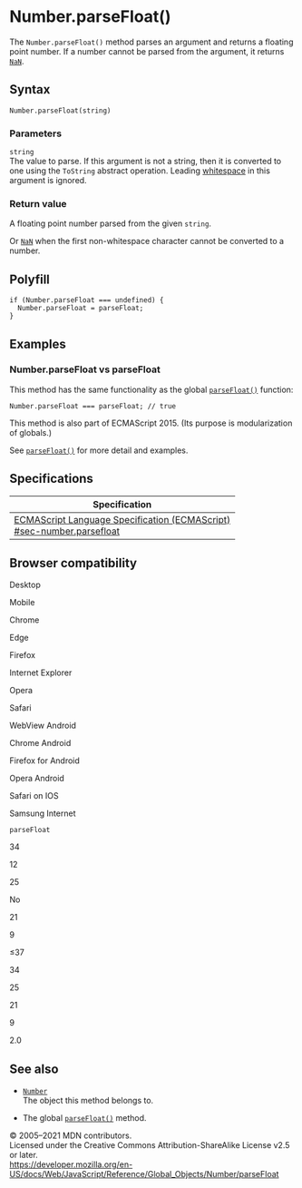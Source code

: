 Number.parseFloat()
===================

The `Number.parseFloat()` method parses an argument and returns a floating point number. If a number cannot be parsed from the argument, it returns [`NaN`](../nan).

Syntax
------

    Number.parseFloat(string)

### Parameters

`string`  
The value to parse. If this argument is not a string, then it is converted to one using the `ToString` abstract operation. Leading [whitespace](https://developer.mozilla.org/en-US/docs/Glossary/Whitespace) in this argument is ignored.

### Return value

A floating point number parsed from the given `string`.

Or [`NaN`](../nan) when the first non-whitespace character cannot be converted to a number.

Polyfill
--------

    if (Number.parseFloat === undefined) {
      Number.parseFloat = parseFloat;
    }

Examples
--------

### Number.parseFloat vs parseFloat

This method has the same functionality as the global [`parseFloat()`](../parsefloat) function:

    Number.parseFloat === parseFloat; // true

This method is also part of ECMAScript 2015. (Its purpose is modularization of globals.)

See [`parseFloat()`](../parsefloat) for more detail and examples.

Specifications
--------------

<table><thead><tr class="header"><th>Specification</th></tr></thead><tbody><tr class="odd"><td><a href="https://tc39.es/ecma262/#sec-number.parsefloat">ECMAScript Language Specification (ECMAScript)<br />
<span class="small">#sec-number.parsefloat</span></a></td></tr></tbody></table>

Browser compatibility
---------------------

Desktop

Mobile

Chrome

Edge

Firefox

Internet Explorer

Opera

Safari

WebView Android

Chrome Android

Firefox for Android

Opera Android

Safari on IOS

Samsung Internet

`parseFloat`

34

12

25

No

21

9

≤37

34

25

21

9

2.0

See also
--------

-   [`Number`](../number)  
    The object this method belongs to.

-   The global [`parseFloat()`](../parsefloat) method.

© 2005–2021 MDN contributors.  
Licensed under the Creative Commons Attribution-ShareAlike License v2.5 or later.  
<a href="https://developer.mozilla.org/en-US/docs/Web/JavaScript/Reference/Global_Objects/Number/parseFloat" class="_attribution-link">https://developer.mozilla.org/en-US/docs/Web/JavaScript/Reference/Global_Objects/Number/parseFloat</a>

